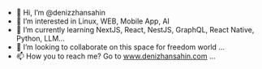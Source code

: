 - 👋 Hi, I’m @denizzhansahin
- 👀 I’m interested in Linux, WEB, Mobile App, AI
- 🌱 I’m currently learning NextJS, React, NestJS, GraphQL, React Native, Python, LLM...
- 💞️ I’m looking to collaborate on this space for freedom world ...
- 📫 How you to reach me? Go to www.denizhansahin.com  ...

<!---
denizzhansahin/denizzhansahin is a ✨ special ✨ repository because its `README.md` (this file) appears on your GitHub profile.
You can click the Preview link to take a look at your changes.
--->
